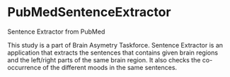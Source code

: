 # PubMedSentenceExtractor
Sentence Extractor from PubMed

This study is a part of Brain Asymetry Taskforce. Sentence Extractor is an application that extracts the sentences that 
contains given brain regions and the left/right parts of the same brain region.
It also checks the co-occurrence of the different moods in the same sentences.


